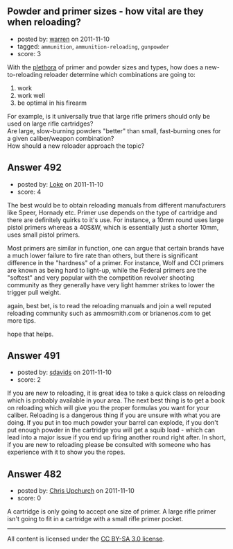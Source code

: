 ## Powder and primer sizes - how vital are they when reloading?

- posted by: [warren](https://stackexchange.com/users/-1/143-warren) on 2011-11-10
- tagged: `ammunition`, `ammunition-reloading`, `gunpowder`
- score: 3

With the [plethora][1] of primer and powder sizes and types, how does a new-to-reloading reloader determine which combinations are going to:

1. work  
2. work well  
3. be optimal in his firearm

For example, is it universally true that large rifle primers should only be used on large rifle cartridges?  
Are large, slow-burning powders "better" than small, fast-burning ones for a given caliber/weapon combination?  
How should a new reloader approach the topic?


  [1]: http://www.midwayusa.com/find?&newcategorydimensionid=6347


## Answer 492

- posted by: [Loke](https://stackexchange.com/users/-1/72-loke) on 2011-11-10
- score: 4

The best would be to obtain reloading manuals from different manufacturers like Speer, Hornady etc. Primer use depends on the type of cartridge and there are definitely quirks to it's use. For instance, a 10mm round uses large pistol primers whereas a 40S&W, which is essentially just a shorter 10mm, uses small pistol primers. 

Most primers are similar in function, one can argue that certain brands have a much lower failure to fire rate than others, but there is significant difference in the "hardness" of a primer. For instance, Wolf and CCI primers are known as being hard to light-up, while the Federal primers are the "softest" and very popular with the competition revolver shooting community as they generally have very light hammer strikes to lower the trigger pull weight.

again, best bet, is to read the reloading manuals and join a well reputed reloading community such as ammosmith.com or brianenos.com to get more tips.

hope that helps.



## Answer 491

- posted by: [sdavids](https://stackexchange.com/users/-1/150-sdavids) on 2011-11-10
- score: 2

If you are new to reloading, it is great idea to take a quick class on reloading which is probably available in your area. The next best thing is to get a book on reloading which will give you the proper formulas you want for your caliber. Reloading is a dangerous thing if you are unsure with what you are doing. If you put in too much powder your barrel can explode, if you don't put enough powder in the cartridge you will get a squib load - which can lead into a major issue if you end up firing another round right after. In short, if you are new to reloading please be consulted with someone who has experience with it to show you the ropes.


## Answer 482

- posted by: [Chris Upchurch](https://stackexchange.com/users/-1/79-chris-upchurch) on 2011-11-10
- score: 0

A cartridge is only going to accept one size of primer.  A large rifle primer isn't going to fit in a cartridge with a small rifle primer pocket.



---

All content is licensed under the [CC BY-SA 3.0 license](https://creativecommons.org/licenses/by-sa/3.0/).
